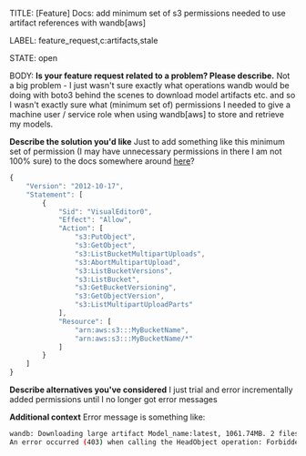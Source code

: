 TITLE:
[Feature] Docs: add minimum set of s3 permissions needed to use artifact references with wandb[aws]

LABEL:
feature_request,c:artifacts,stale

STATE:
open

BODY:
**Is your feature request related to a problem? Please describe.**
Not a big problem - I just wasn't sure exactly what operations wandb would be doing with boto3 behind the scenes to download model artifacts etc. and so I wasn't exactly sure what (minimum set of) permissions I needed to give a machine user / service role when using wandb[aws] to store and retrieve my models.

**Describe the solution you'd like**
Just to add something like this minimum set of permission (I may have unnecessary permissions in there I am not 100% sure) to the docs somewhere around [here](https://docs.wandb.ai/guides/artifacts/references#s3-gcs-references)?
```js
{
    "Version": "2012-10-17",
    "Statement": [
        {
            "Sid": "VisualEditor0",
            "Effect": "Allow",
            "Action": [
                "s3:PutObject",
                "s3:GetObject",
                "s3:ListBucketMultipartUploads",
                "s3:AbortMultipartUpload",
                "s3:ListBucketVersions",
                "s3:ListBucket",
                "s3:GetBucketVersioning",
                "s3:GetObjectVersion",
                "s3:ListMultipartUploadParts"
            ],
            "Resource": [
                "arn:aws:s3:::MyBucketName",
                "arn:aws:s3:::MyBucketName/*"
            ]
        }
    ]
}
````

**Describe alternatives you've considered**
I just trial and error incrementally added permissions until I no longer got error messages

**Additional context**
Error message is something like:
```sh
wandb: Downloading large artifact Model_name:latest, 1061.74MB. 2 files... could not load Model_name
An error occurred (403) when calling the HeadObject operation: Forbidden
```


